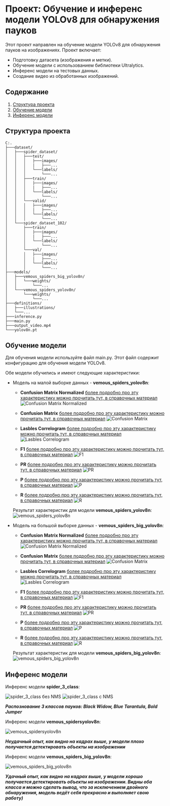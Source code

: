 # Проект: Обучение и инференс модели YOLOv8 для обнаружения пауков

Этот проект направлен на обучение модели YOLOv8 для обнаружения пауков на изображениях. Проект включает:
- Подготовку датасета (изображения и метки).
- Обучение модели с использованием библиотеки Ultralytics.
- Инференс модели на тестовых данных.
- Создание видео из обработанных изображений.

## Содержание
1. [Структура проекта](#структура-проекта)
2. [Обучение модели](#обучение-модели)
3. [Инференс модели](#инференс-модели)

## Структура проекта
``` bach
C:.
├───dataset/
│   ├───spider_dataset/
│   │   ├───test/
│   │   │   ├───images/
│   │   │   |   ├───...
│   │   │   └───labels/
│   │   │       └───...
│   │   ├───train/
│   │   │   ├───images/
│   │   │   |   ├───...
│   │   │   └───labels/
│   │   │       └───...
│   │   └───valid/
│   │   │   ├───images/
│   │   │   |   ├───...
│   │   │   └───labels/
│   │   │       └───...
│   └───spider_dataset_102/
│       ├───train/
│       │   ├───images/
│       │   |   ├───...
│       │   └───labels/
│       │       └───...
│       └───val/
│       │   ├───images/
│       │   |   ├───...
│       │   └───labels/
│       │       └───...
├───models/
│   ├───vemous_spiders_big_yolov8n/
│   │   └───weights/
│   │       └───...
│   └───vemous_spiders_yolov8n/
│       └───weights/
│           └───...
├───definitions/
│   ├───illustrations/
│   └───...
├───inference.py
├───main.py
├───output_video.mp4
└───yolov8n.pt
```

## Обучение модели
Для обучения модели используйте файл main.py. Этот файл содержит конфигурацию для обучения модели YOLOv8.

Обе модели обучились и имеют следующие характеристики:
- Модель на малой выборке данных - **vemous_spiders_yolov8n**:
    - **Confusion Matrix Normalized** [более подробно про эту характеристику можно прочитать тут, в справочных материал](https://github.com/VolinNilov/university/blob/main/methods_of_artificial_intelligence_in_mechatronics_and_robotics/2_lab_work/definitions/confusion_matrix_normalized.md)
        ![Confusion Matrix Normalized](https://github.com/VolinNilov/university/blob/main/methods_of_artificial_intelligence_in_mechatronics_and_robotics/2_lab_work/models/vemous_spiders_yolov8n/confusion_matrix_normalized.png)
    
    - **Confusion Matrix** [более подробно про эту характеристику можно прочитать тут, в справочных материал](https://github.com/VolinNilov/university/blob/main/methods_of_artificial_intelligence_in_mechatronics_and_robotics/2_lab_work/definitions/confusion_matrix.md)
        ![Confusion Matrix](https://github.com/VolinNilov/university/blob/main/methods_of_artificial_intelligence_in_mechatronics_and_robotics/2_lab_work/models/vemous_spiders_yolov8n/confusion_matrix.png)
    
    - **Lasbles Correlogram** [более подробно про эту характеристику можно прочитать тут, в справочных материал](https://github.com/VolinNilov/university/blob/main/methods_of_artificial_intelligence_in_mechatronics_and_robotics/2_lab_work/definitions/labels_correlogram.md)
        ![Lasbles Correlogram](https://github.com/VolinNilov/university/blob/main/methods_of_artificial_intelligence_in_mechatronics_and_robotics/2_lab_work/models/vemous_spiders_yolov8n/labels_correlogram.jpg)
    
    - **F1** [более подробно про эту характеристику можно прочитать тут, в справочных материал](https://github.com/VolinNilov/university/blob/main/methods_of_artificial_intelligence_in_mechatronics_and_robotics/2_lab_work/definitions/F1_curve.md)
        ![F1](https://github.com/VolinNilov/university/blob/main/methods_of_artificial_intelligence_in_mechatronics_and_robotics/2_lab_work/models/vemous_spiders_yolov8n/F1_curve.png)
    
    - **PR** [более подробно про эту характеристику можно прочитать тут, в справочных материал](https://github.com/VolinNilov/university/blob/main/methods_of_artificial_intelligence_in_mechatronics_and_robotics/2_lab_work/definitions/PR_curve.md)
        ![PR](https://github.com/VolinNilov/university/blob/main/methods_of_artificial_intelligence_in_mechatronics_and_robotics/2_lab_work/models/vemous_spiders_yolov8n/PR_curve.png)
    
    - **P** [более подробно про эту характеристику можно прочитать тут, в справочных материал](https://github.com/VolinNilov/university/blob/main/methods_of_artificial_intelligence_in_mechatronics_and_robotics/2_lab_work/definitions/P_curve.md)
        ![P](https://github.com/VolinNilov/university/blob/main/methods_of_artificial_intelligence_in_mechatronics_and_robotics/2_lab_work/models/vemous_spiders_yolov8n/P_curve.png)

    - **R** [более подробно про эту характеристику можно прочитать тут, в справочных материал](https://github.com/VolinNilov/university/blob/main/methods_of_artificial_intelligence_in_mechatronics_and_robotics/2_lab_work/definitions/R_curve.md)
        ![R](https://github.com/VolinNilov/university/blob/main/methods_of_artificial_intelligence_in_mechatronics_and_robotics/2_lab_work/models/vemous_spiders_yolov8n/R_curve.png)

    Результат характеристик для модели **vemous_spiders_yolov8n**:
    ![vemous_spiders_yolov8n](https://github.com/VolinNilov/university/blob/main/methods_of_artificial_intelligence_in_mechatronics_and_robotics/2_lab_work/models/vemous_spiders_yolov8n/results.png)

- Модель на большой выборке данных - **vemous_spiders_big_yolov8n**:
    - **Confusion Matrix Normalized** [более подробно про эту характеристику можно прочитать тут, в справочных материал](https://github.com/VolinNilov/university/blob/main/methods_of_artificial_intelligence_in_mechatronics_and_robotics/2_lab_work/definitions/confusion_matrix_normalized.md)
        ![Confusion Matrix Normalized](https://github.com/VolinNilov/university/blob/main/methods_of_artificial_intelligence_in_mechatronics_and_robotics/2_lab_work/models/vemous_spiders_big_yolov8n/confusion_matrix_normalized.png)
    
    - **Confusion Matrix** [более подробно про эту характеристику можно прочитать тут, в справочных материал](https://github.com/VolinNilov/university/blob/main/methods_of_artificial_intelligence_in_mechatronics_and_robotics/2_lab_work/definitions/confusion_matrix.md)
        ![Confusion Matrix](https://github.com/VolinNilov/university/blob/main/methods_of_artificial_intelligence_in_mechatronics_and_robotics/2_lab_work/models/vemous_spiders_big_yolov8n/confusion_matrix.png)
    
    - **Lasbles Correlogram** [более подробно про эту характеристику можно прочитать тут, в справочных материал](https://github.com/VolinNilov/university/blob/main/methods_of_artificial_intelligence_in_mechatronics_and_robotics/2_lab_work/definitions/labels_correlogram.md)
        ![Lasbles Correlogram](https://github.com/VolinNilov/university/blob/main/methods_of_artificial_intelligence_in_mechatronics_and_robotics/2_lab_work/models/vemous_spiders_big_yolov8n/labels_correlogram.jpg)
    
    - **F1** [более подробно про эту характеристику можно прочитать тут, в справочных материал](https://github.com/VolinNilov/university/blob/main/methods_of_artificial_intelligence_in_mechatronics_and_robotics/2_lab_work/definitions/F1_curve.md)
        ![F1](https://github.com/VolinNilov/university/blob/main/methods_of_artificial_intelligence_in_mechatronics_and_robotics/2_lab_work/models/vemous_spiders_big_yolov8n/F1_curve.png)
    
    - **PR** [более подробно про эту характеристику можно прочитать тут, в справочных материал](https://github.com/VolinNilov/university/blob/main/methods_of_artificial_intelligence_in_mechatronics_and_robotics/2_lab_work/definitions/PR_curve.md)
        ![PR](https://github.com/VolinNilov/university/blob/main/methods_of_artificial_intelligence_in_mechatronics_and_robotics/2_lab_work/models/vemous_spiders_big_yolov8n/PR_curve.png)
    
    - **P** [более подробно про эту характеристику можно прочитать тут, в справочных материал](https://github.com/VolinNilov/university/blob/main/methods_of_artificial_intelligence_in_mechatronics_and_robotics/2_lab_work/definitions/P_curve.md)
        ![P](https://github.com/VolinNilov/university/blob/main/methods_of_artificial_intelligence_in_mechatronics_and_robotics/2_lab_work/models/vemous_spiders_big_yolov8n/P_curve.png)

    - **R** [более подробно про эту характеристику можно прочитать тут, в справочных материал](https://github.com/VolinNilov/university/blob/main/methods_of_artificial_intelligence_in_mechatronics_and_robotics/2_lab_work/definitions/R_curve.md)
        ![R](https://github.com/VolinNilov/university/blob/main/methods_of_artificial_intelligence_in_mechatronics_and_robotics/2_lab_work/models/vemous_spiders_big_yolov8n/R_curve.png)

    Результат характеристик для модели **vemous_spiders_big_yolov8n**:
    ![vemous_spiders_big_yolov8n](https://github.com/VolinNilov/university/blob/main/methods_of_artificial_intelligence_in_mechatronics_and_robotics/2_lab_work/models/vemous_spiders_big_yolov8n/results.png)


## Инференс модели

Инференс модели **spider_3_class**: 

![spider_3_class без NMS](https://github.com/VolinNilov/university/blob/main/methods_of_artificial_intelligence_in_mechatronics_and_robotics/2_lab_work/output_video/spiders_3_class/gif/spiders_3_class_without_nms.gif)
![spider_3_class c NMS](https://github.com/VolinNilov/university/blob/main/methods_of_artificial_intelligence_in_mechatronics_and_robotics/2_lab_work/output_video/spiders_3_class/gif/spiders_3_class_with_nms.gif)

***Распознование 3 классов пауков: Black Widow, Blue Tarantula, Bold Jumper***

Инференс модели **vemous_spidersyolov8n**: 

![vemous_spidersyolov8n](https://github.com/VolinNilov/university/blob/main/methods_of_artificial_intelligence_in_mechatronics_and_robotics/2_lab_work/definitions/illustrations/vemous_spiders_yolov8n.gif)

***Неудачный опыт, как видно на кадрах выше, у модели плохо получается детектировать объекты на изображении***

Инференс модели **vemous_spiders_big_yolov8n**:

![vemous_spiders_big_yolov8n](https://github.com/VolinNilov/university/blob/main/methods_of_artificial_intelligence_in_mechatronics_and_robotics/2_lab_work/definitions/illustrations/vemous_spiders_big_yolov8n.gif)

***Удачный опыт, как видно на кадрах выше, у модели хорошо получается детектировать объекты на изображении. Видны оба класса и можно сделать вывод, что за исключением двойного обнаружения, модель ведёт себя прекрасно и выполняет свою работу)***

